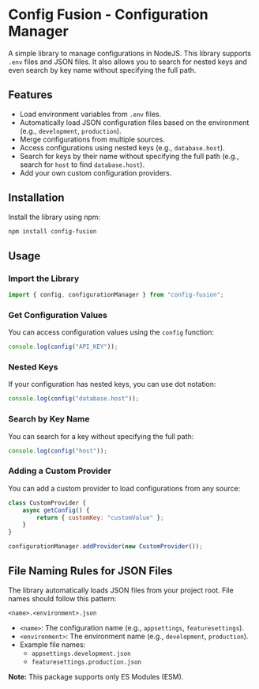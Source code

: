 # Config Fusion - Configuration Manager

A simple library to manage configurations in NodeJS. This library supports `.env` files and JSON files. It also allows you to search for nested keys and even search by key name without specifying the full path.

## Features

- Load environment variables from `.env` files.
- Automatically load JSON configuration files based on the environment (e.g., `development`, `production`).
- Merge configurations from multiple sources.
- Access configurations using nested keys (e.g., `database.host`).
- Search for keys by their name without specifying the full path (e.g., search for `host` to find `database.host`).
- Add your own custom configuration providers.

## Installation

Install the library using npm:

```bash
npm install config-fusion
```

## Usage

### Import the Library

```javascript
import { config, configurationManager } from "config-fusion";
```

### Get Configuration Values

You can access configuration values using the `config` function:

```javascript
console.log(config("API_KEY"));
```

### Nested Keys

If your configuration has nested keys, you can use dot notation:

```javascript
console.log(config("database.host"));
```

### Search by Key Name

You can search for a key without specifying the full path:

```javascript
console.log(config("host"));
```

### Adding a Custom Provider

You can add a custom provider to load configurations from any source:

```javascript
class CustomProvider {
	async getConfig() {
		return { customKey: "customValue" };
	}
}

configurationManager.addProvider(new CustomProvider());
```

## File Naming Rules for JSON Files

The library automatically loads JSON files from your project root. File names should follow this pattern:

```
<name>.<environment>.json
```

- `<name>`: The configuration name (e.g., `appsettings`, `featuresettings`).
- `<environment>`: The environment name (e.g., `development`, `production`).
- Example file names:
  - `appsettings.development.json`
  - `featuresettings.production.json`

**Note:** This package supports only ES Modules (ESM).
